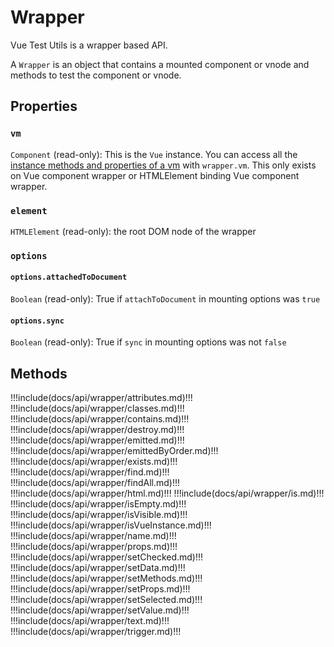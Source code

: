 # Wrapper

Vue Test Utils is a wrapper based API.

A `Wrapper` is an object that contains a mounted component or vnode and methods to test the component or vnode.

## Properties

### `vm`

`Component` (read-only): This is the `Vue` instance. You can access all the [instance methods and properties of a vm](https://vuejs.org/v2/api/#Instance-Properties) with `wrapper.vm`. This only exists on Vue component wrapper or HTMLElement binding Vue component wrapper.

### `element`

`HTMLElement` (read-only): the root DOM node of the wrapper

### `options`

#### `options.attachedToDocument`

`Boolean` (read-only): True if `attachToDocument` in mounting options was `true`

#### `options.sync`

`Boolean` (read-only): True if `sync` in mounting options was not `false`

## Methods

!!!include(docs/api/wrapper/attributes.md)!!!
!!!include(docs/api/wrapper/classes.md)!!!
!!!include(docs/api/wrapper/contains.md)!!!
!!!include(docs/api/wrapper/destroy.md)!!!
!!!include(docs/api/wrapper/emitted.md)!!!
!!!include(docs/api/wrapper/emittedByOrder.md)!!!
!!!include(docs/api/wrapper/exists.md)!!!
!!!include(docs/api/wrapper/find.md)!!!
!!!include(docs/api/wrapper/findAll.md)!!!
!!!include(docs/api/wrapper/html.md)!!!
!!!include(docs/api/wrapper/is.md)!!!
!!!include(docs/api/wrapper/isEmpty.md)!!!
!!!include(docs/api/wrapper/isVisible.md)!!!
!!!include(docs/api/wrapper/isVueInstance.md)!!!
!!!include(docs/api/wrapper/name.md)!!!
!!!include(docs/api/wrapper/props.md)!!!
!!!include(docs/api/wrapper/setChecked.md)!!!
!!!include(docs/api/wrapper/setData.md)!!!
!!!include(docs/api/wrapper/setMethods.md)!!!
!!!include(docs/api/wrapper/setProps.md)!!!
!!!include(docs/api/wrapper/setSelected.md)!!!
!!!include(docs/api/wrapper/setValue.md)!!!
!!!include(docs/api/wrapper/text.md)!!!
!!!include(docs/api/wrapper/trigger.md)!!!
